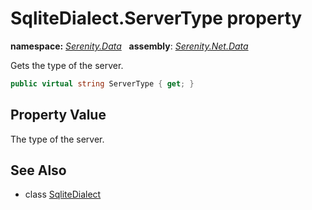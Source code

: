 # SqliteDialect.ServerType property
**namespace:** *[Serenity.Data](../../README.md#serenity.data-namespace)*   **assembly**: *[Serenity.Net.Data](../../README.md)*

Gets the type of the server.

```csharp
public virtual string ServerType { get; }
```

## Property Value

The type of the server.

## See Also

* class [SqliteDialect](../SqliteDialect.md)